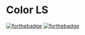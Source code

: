 # Color LS

[![forthebadge](http://forthebadge.com/images/badges/made-with-move.svg)](http://forthebadge.com)
[![forthebadge](http://forthebadge.com/images/badges/built-with-love.svg)](http://forthebadge.com)
